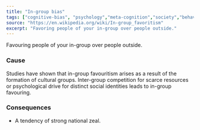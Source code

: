 ```yaml
---
title: "In-group bias"
tags: ["cognitive-bias", "psychology","meta-cognition","society","behavior" ]
source: "https://en.wikipedia.org/wiki/In-group_favoritism"
excerpt: "Favoring people of your in-group over people outside."
---
```


Favouring people of your in-group over people outside.

### Cause

Studies have shown that in-group favouritism arises as a result of the formation of cultural groups. Inter-group competition for scarce resources or psychological drive for distinct social identities leads to in-group favouring.

### Consequences

- A tendency of strong national zeal.


